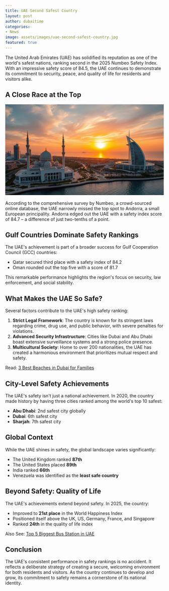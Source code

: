 ```yaml
---
title: UAE Second Safest Country
layout: post
author: dubaitime
categories: 
- News
image: assets/images/uae-second-safest-country.jpg
featured: true
--- 
```


The United Arab Emirates (UAE) has solidified its reputation as one of the world's safest nations, ranking second in the 2025 Numbeo Safety Index. With an impressive safety score of 84.5, the UAE continues to demonstrate its commitment to security, peace, and quality of life for residents and visitors alike.  

## A Close Race at the Top

![abu-dhabi-2nd-safest-city-globally](/assets/images/abu-dhabi-2nd-safest-city-globally.jpg)

According to the comprehensive survey by Numbeo, a crowd-sourced online database, the UAE narrowly missed the top spot to Andorra, a small European principality. Andorra edged out the UAE with a safety index score of 84.7 – a difference of just two-tenths of a point.  

## Gulf Countries Dominate Safety Rankings  
The UAE's achievement is part of a broader success for Gulf Cooperation Council (GCC) countries:  
- Qatar secured third place with a safety index of 84.2  
- Oman rounded out the top five with a score of 81.7  

This remarkable performance highlights the region's focus on security, law enforcement, and social stability.  

## What Makes the UAE So Safe?  
Several factors contribute to the UAE's high safety ranking:  
1. **Strict Legal Framework**: The country is known for its stringent laws regarding crime, drug use, and public behavior, with severe penalties for violations.  
2. **Advanced Security Infrastructure**: Cities like Dubai and Abu Dhabi boast extensive surveillance systems and a strong police presence.  
3. **Multicultural Society**: Home to over 200 nationalities, the UAE has created a harmonious environment that prioritizes mutual respect and safety.  

Read: [3 Best Beaches in Dubai for Families](https://dubaitime.github.io/3-best-beaches-in-dubai-for-families/)

## City-Level Safety Achievements  
The UAE's safety isn't just a national achievement. In 2020, the country made history by having three cities ranked among the world's top 10 safest:  
- **Abu Dhabi**: 2nd safest city globally  
- **Dubai**: 6th safest city  
- **Sharjah**: 7th safest city  

## Global Context  
While the UAE shines in safety, the global landscape varies significantly:  
- The United Kingdom ranked **87th**  
- The United States placed **89th**  
- India ranked **66th**  
- Venezuela was identified as the **least safe country**  

## Beyond Safety: Quality of Life  
The UAE's achievements extend beyond safety. In 2025, the country:  
- Improved to **21st place** in the World Happiness Index  
- Positioned itself above the UK, US, Germany, France, and Singapore  
- Ranked **24th** in the quality of life index  

Also See: [Top 5 Biggest Bus Station in UAE](https://dubaitime.github.io/biggest-bus-stn/)

## Conclusion  
The UAE's consistent performance in safety rankings is no accident. It reflects a deliberate strategy of creating a secure, welcoming environment for both residents and visitors. As the country continues to develop and grow, its commitment to safety remains a cornerstone of its national identity.

